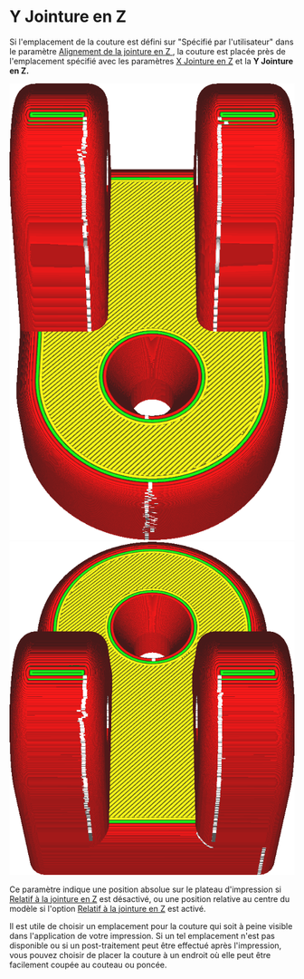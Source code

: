 Y Jointure en Z
====
Si l'emplacement de la couture est défini sur "Spécifié par l'utilisateur" dans le paramètre [Alignement de la jointure en Z
](./z_seam_type.md), la couture est placée près de l'emplacement spécifié avec les paramètres [X Jointure en Z](./z_seam_x.md) et la **Y Jointure en Z.**

![La couture est située sur la face avant](../../../articles/images/z_seam_y_front.png)
![La couture est située sur la face arrière](../../../articles/images/z_seam_y_back.png)

Ce paramètre indique une position absolue sur le plateau d'impression si [Relatif à la jointure en Z](./z_seam_relative.md) est désactivé, ou une position relative au centre du modèle si l'option [Relatif à la jointure en Z](./z_seam_relative.md) est activé.

Il est utile de choisir un emplacement pour la couture qui soit à peine visible dans l'application de votre impression. Si un tel emplacement n'est pas disponible ou si un post-traitement peut être effectué après l'impression, vous pouvez choisir de placer la couture à un endroit où elle peut être facilement coupée au couteau ou poncée.
